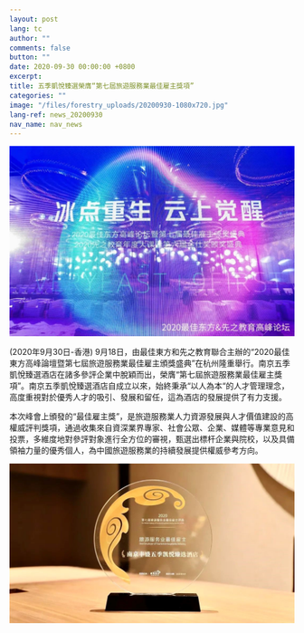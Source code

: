 ```yaml
---
layout: post
lang: tc
author: ""
comments: false
button: ""
date: 2020-09-30 00:00:00 +0800
excerpt:
title: 五季凱悅臻選榮膺“第七屆旅遊服務業最佳雇主獎項”
categories: ""
image: "/files/forestry_uploads/20200930-1080x720.jpg"
lang-ref: news_20200930
nav_name: nav_news
---
```


![](/files/forestry_uploads/20200930-1080x720.jpg)

(2020年9月30日-香港) 9月18日，由最佳東方和先之教育聯合主辦的“2020最佳東方高峰論壇暨第七屆旅遊服務業最佳雇主頒獎盛典”在杭州隆重舉行。南京五季凱悅臻選酒店在諸多參評企業中脫穎而出，榮膺“第七屆旅遊服務業最佳雇主獎項”。南京五季凱悅臻選酒店自成立以來，始終秉承“以人為本“的人才管理理念，高度重視對於優秀人才的吸引、發展和留任，這為酒店的發展提供了有力支援。

本次峰會上頒發的“最佳雇主獎”，是旅遊服務業人力資源發展與人才價值建設的高權威評判獎項，通過收集來自資深業界專家、社會公眾、企業、媒體等專業意見和投票，多維度地對參評對象進行全方位的審視，甄選出標杆企業與院校，以及具備領袖力量的優秀個人，為中國旅遊服務業的持續發展提供權威參考方向。

![](/files/forestry_uploads/20200930-1080x606.jpg)